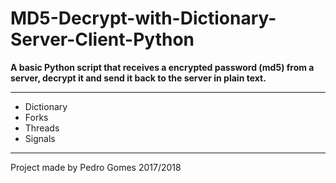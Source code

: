 # MD5-Decrypt-with-Dictionary-Server-Client-Python


**A basic Python script that receives a encrypted password (md5) from a server, decrypt it and send it back to the server in plain text.**

---

* Dictionary
* Forks 
* Threads 
* Signals

---

Project made by Pedro Gomes 2017/2018


